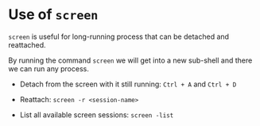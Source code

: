 # Use of `screen`

`screen` is useful for long-running process that can be detached and reattached.

By running the command `screen` we will get into a new sub-shell and there we can run any process.

* Detach from the screen with it still running: `Ctrl + A` and `Ctrl + D`

* Reattach: `screen -r <session-name>`

* List all available screen sessions: `screen -list`
